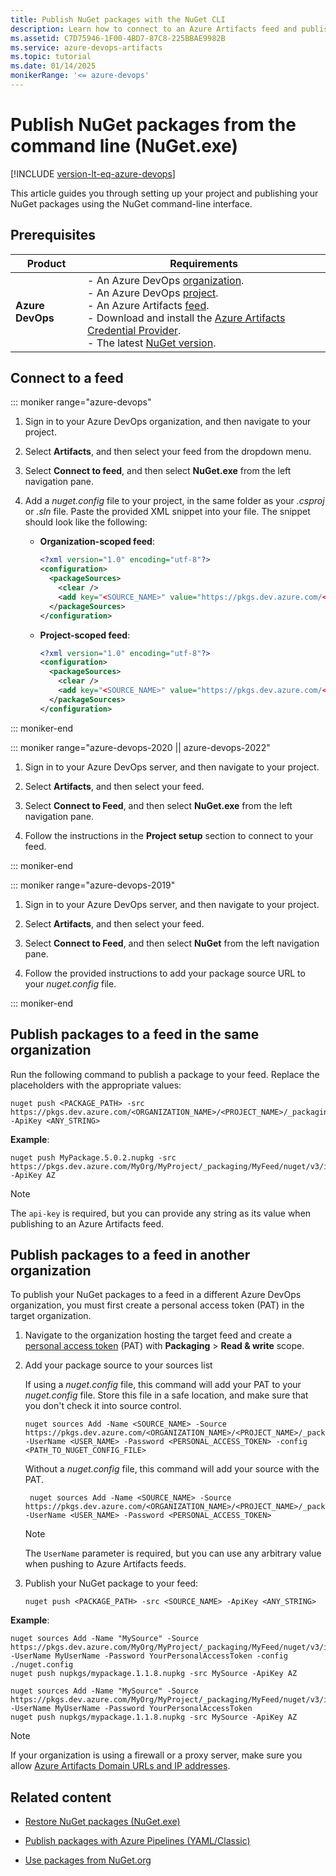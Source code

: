 ```yaml
---
title: Publish NuGet packages with the NuGet CLI
description: Learn how to connect to an Azure Artifacts feed and publish NuGet packages using the NuGet CLI.
ms.assetid: C7D75946-1F00-4BD7-87C8-225BBAE9982B
ms.service: azure-devops-artifacts
ms.topic: tutorial
ms.date: 01/14/2025
monikerRange: '<= azure-devops'
---
```


# Publish NuGet packages from the command line (NuGet.exe)

[!INCLUDE [version-lt-eq-azure-devops](../../includes/version-lt-eq-azure-devops.md)]

This article guides you through setting up your project and publishing your NuGet packages using the NuGet command-line interface.

## Prerequisites

| **Product**        | **Requirements**                                                                                                                                                                                                                                                                                                                        |
|--------------------|-----------------------------------------------------------------------------------------------------------------------------------------------------------------------------------------------------------------------------------------------------------------------------------------------------------------------------------------|
| **Azure DevOps**   | - An Azure DevOps [organization](../../organizations/accounts/create-organization.md).<br>- An Azure DevOps [project](../../organizations/projects/create-project.md).<br> - An Azure Artifacts [feed](../get-started-nuget.md#create-feed).<br> - Download and install the [Azure Artifacts Credential Provider](https://github.com/microsoft/artifacts-credprovider).<br> - The latest [NuGet version](https://www.nuget.org/downloads). |

## Connect to a feed

::: moniker range="azure-devops"

1. Sign in to your Azure DevOps organization, and then navigate to your project.

1. Select **Artifacts**, and then select your feed from the dropdown menu.

1. Select **Connect to feed**, and then select **NuGet.exe** from the left navigation pane.

1. Add a *nuget.config* file to your project, in the same folder as your *.csproj* or *.sln* file. Paste the provided XML snippet into your file. The snippet should look like the following:

    - **Organization-scoped feed**:
    
        ```xml
        <?xml version="1.0" encoding="utf-8"?>
        <configuration>
          <packageSources>
            <clear />
            <add key="<SOURCE_NAME>" value="https://pkgs.dev.azure.com/<ORGANIZATION_NAME>/_packaging/<FEED_NAME>/nuget/v3/index.json" />
          </packageSources>
        </configuration>
        ```
    
    - **Project-scoped feed**:
    
        ```xml
        <?xml version="1.0" encoding="utf-8"?>
        <configuration>
          <packageSources>
            <clear />
            <add key="<SOURCE_NAME>" value="https://pkgs.dev.azure.com/<ORGANIZATION_NAME>/<PROJECT_NAME>/_packaging/<FEED_NAME>/nuget/v3/index.json" />
          </packageSources>
        </configuration>
        ```

::: moniker-end

::: moniker range="azure-devops-2020 || azure-devops-2022"

1. Sign in to your Azure DevOps server, and then navigate to your project.

1. Select **Artifacts**, and then select your feed.

1. Select **Connect to Feed**, and then select **NuGet.exe** from the left navigation pane.

1. Follow the instructions in the **Project setup** section to connect to your feed.

::: moniker-end

::: moniker range="azure-devops-2019"

1. Sign in to your Azure DevOps server, and then navigate to your project.

1. Select **Artifacts**, and then select your feed.

1. Select **Connect to Feed**, and then select **NuGet** from the left navigation pane.

1. Follow the provided instructions to add your package source URL to your *nuget.config* file.

::: moniker-end

## Publish packages to a feed in the same organization

Run the following command to publish a package to your feed. Replace the placeholders with the appropriate values:

```CLI
nuget push <PACKAGE_PATH> -src https://pkgs.dev.azure.com/<ORGANIZATION_NAME>/<PROJECT_NAME>/_packaging/<FEED_NAME>/nuget/v3/index.json -ApiKey <ANY_STRING>
```

**Example**: 

```CLI
nuget push MyPackage.5.0.2.nupkg -src https://pkgs.dev.azure.com/MyOrg/MyProject/_packaging/MyFeed/nuget/v3/index.json -ApiKey AZ
```

> [!NOTE]
> The `api-key` is required, but you can provide any string as its value when publishing to an Azure Artifacts feed.

## Publish packages to a feed in another organization

To publish your NuGet packages to a feed in a different Azure DevOps organization, you must first create a personal access token (PAT) in the target organization.

1. Navigate to the organization hosting the target feed and create a [personal access token](../../organizations/accounts/use-personal-access-tokens-to-authenticate.md) (PAT) with **Packaging** > **Read & write** scope.

1. Add your package source to your sources list
  
   If using a *nuget.config* file, this command will add your PAT to your *nuget.config* file. Store this file in a safe location, and make sure that you don't check it into source control.

    ```CLI
    nuget sources Add -Name <SOURCE_NAME> -Source https://pkgs.dev.azure.com/<ORGANIZATION_NAME>/<PROJECT_NAME>/_packaging/<FEED_NAME>/nuget/v3/index.json -UserName <USER_NAME> -Password <PERSONAL_ACCESS_TOKEN> -config <PATH_TO_NUGET_CONFIG_FILE>
    ```

   Without a *nuget.config* file, this command will add your source with the PAT.

   ```CLI
    nuget sources Add -Name <SOURCE_NAME> -Source https://pkgs.dev.azure.com/<ORGANIZATION_NAME>/<PROJECT_NAME>/_packaging/<FEED_NAME>/nuget/v3/index.json -UserName <USER_NAME> -Password <PERSONAL_ACCESS_TOKEN>
    ```

    > [!NOTE]
    > The `UserName` parameter is required, but you can use any arbitrary value when pushing to Azure Artifacts feeds.

1. Publish your NuGet package to your feed:


    ```CLI
    nuget push <PACKAGE_PATH> -src <SOURCE_NAME> -ApiKey <ANY_STRING>
    ```

**Example**:

```CLI
nuget sources Add -Name "MySource" -Source https://pkgs.dev.azure.com/MyOrg/MyProject/_packaging/MyFeed/nuget/v3/index.json -UserName MyUserName -Password YourPersonalAccessToken -config ./nuget.config
nuget push nupkgs/mypackage.1.1.8.nupkg -src MySource -ApiKey AZ
```

```CLI
nuget sources Add -Name "MySource" -Source https://pkgs.dev.azure.com/MyOrg/MyProject/_packaging/MyFeed/nuget/v3/index.json -UserName MyUserName -Password YourPersonalAccessToken
nuget push nupkgs/mypackage.1.1.8.nupkg -src MySource -ApiKey AZ
```

> [!NOTE]
> If your organization is using a firewall or a proxy server, make sure you allow [Azure Artifacts Domain URLs and IP addresses](../../organizations/security/allow-list-ip-url.md#azure-artifacts). 

## Related content

- [Restore NuGet packages (NuGet.exe)](restore-nuget-packages-nuget-exe.md)

- [Publish packages with Azure Pipelines (YAML/Classic)](../../pipelines/artifacts/nuget.md)

- [Use packages from NuGet.org](./upstream-sources.md)

